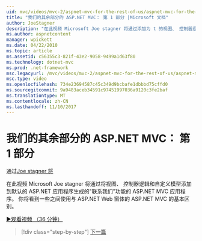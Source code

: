 ```yaml
---
uid: mvc/videos/mvc-2/aspnet-mvc-for-the-rest-of-us/aspnet-mvc-for-the-rest-of-us-part-1
title: "我们的其余部分的 ASP.NET MVC： 第 1 部分 |Microsoft 文档"
author: JoeStagner
description: "在此视频 Microsoft Joe stagner 将通过添加为 t 的视图、 控制器逻辑和自定义模型的基础的联系我们功能的 ASP.NET MVC 应用程序..."
ms.author: aspnetcontent
manager: wpickett
ms.date: 04/22/2010
ms.topic: article
ms.assetid: c56355c3-821f-43e2-9058-9499a1d63f80
ms.technology: dotnet-mvc
ms.prod: .net-framework
msc.legacyurl: /mvc/videos/mvc-2/aspnet-mvc-for-the-rest-of-us/aspnet-mvc-for-the-rest-of-us-part-1
msc.type: video
ms.openlocfilehash: 734e23694587c45c349d9bcbafe1dbbbd75cffd0
ms.sourcegitcommit: 9a9483aceb34591c97451997036a9120c3fe2baf
ms.translationtype: MT
ms.contentlocale: zh-CN
ms.lasthandoff: 11/10/2017
---
```

<a name="aspnet-mvc-for-the-rest-of-us-part-1"></a>我们的其余部分的 ASP.NET MVC： 第 1 部分
====================
通过[Joe stagner 将](https://github.com/JoeStagner)

在此视频 Microsoft Joe stagner 将通过将视图、 控制器逻辑和自定义模型添加到默认的 ASP.NET 应用程序生成的"联系我们"功能的 ASP.NET MVC 应用程序。 你将看到一些之间使用与 ASP.NET Web 窗体的 ASP.NET MVC 的基本区别。

[&#9654;观看视频 （36 分钟）](https://channel9.msdn.com/Blogs/ASP-NET-Site-Videos/aspnet-mvc-for-the-rest-of-us-part-1)

>[!div class="step-by-step"]
[下一篇](aspnet-mvc-for-the-rest-of-us-part-2.md)
